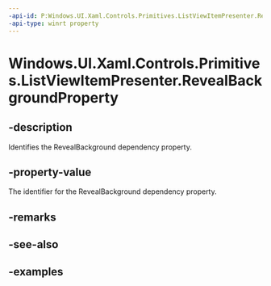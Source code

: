 ```yaml
---
-api-id: P:Windows.UI.Xaml.Controls.Primitives.ListViewItemPresenter.RevealBackgroundProperty
-api-type: winrt property
---
```


<!-- Property syntax.
public DependencyProperty RevealBackgroundProperty { get; }
-->

# Windows.UI.Xaml.Controls.Primitives.ListViewItemPresenter.RevealBackgroundProperty

## -description

Identifies the RevealBackground dependency property.



## -property-value

The identifier for the RevealBackground dependency property.

## -remarks

## -see-also

## -examples

